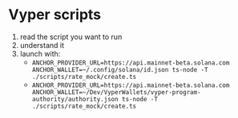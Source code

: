 # Vyper scripts

1. read the script you want to run
2. understand it
3. launch with:
   - `ANCHOR_PROVIDER_URL=https://api.mainnet-beta.solana.com ANCHOR_WALLET=~/.config/solana/id.json ts-node -T ./scripts/rate_mock/create.ts`
   - `ANCHOR_PROVIDER_URL=https://api.mainnet-beta.solana.com ANCHOR_WALLET=~/Dev/VyperWallets/vyper-program-authority/authority.json ts-node -T ./scripts/rate_mock/create.ts`
